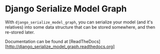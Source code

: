 Django Serialize Model Graph
============================

With `django_serialize_model_graph`, you can serialize your model (and
it's relatives) into some data structure that can be stored somewhere,
and then re-stored later.

Documentation can be found at
[ReadTheDocs][http://django_serialize_model_graph.readthedocs.org]
